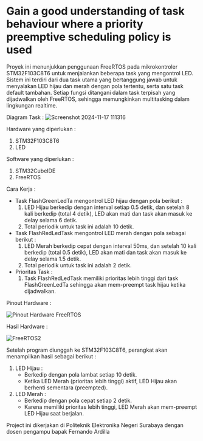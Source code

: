 # Gain	a	good	understanding	of task behaviour	where	a	priority	preemptive	scheduling	policy is	used
Proyek ini menunjukkan penggunaan FreeRTOS pada mikrokontroler STM32F103C8T6 untuk menjalankan beberapa task yang mengontrol LED. Sistem ini terdiri dari dua task utama yang bertanggung jawab untuk menyalakan LED hijau dan merah dengan pola tertentu, serta satu task default tambahan. Setiap fungsi ditangani dalam task terpisah yang dijadwalkan oleh FreeRTOS, sehingga memungkinkan multitasking dalam lingkungan realtime.

Diagram Task :
![Screenshot 2024-11-17 111316](https://github.com/user-attachments/assets/28d81531-757e-4022-8845-ce1cf9c48da0)

Hardware yang diperlukan :
1. STM32F103C8T6
2. LED

Software yang diperlukan :
1. STM32CubeIDE
2. FreeRTOS

Cara Kerja :
- Task FlashGreenLedTa mengontrol LED hijau dengan pola berikut :
  1. LED Hijau berkedip dengan interval setiap 0.5 detik, dan setelah 8 kali 
     berkedip (total 4 detik), LED akan mati dan task akan masuk ke delay selama 
     6 detik.
  2. Total periodik untuk task ini adalah 10 detik.
- Task FlashRedLedTask mengontrol LED merah dengan pola sebagai berikut :
  1. LED Merah berkedip cepat dengan interval 50ms, dan setelah 10 kali berkedip 
     (total 0.5 detik), LED akan mati dan task akan masuk ke delay selama 1.5 
     detik.
  2. Total periodik untuk task ini adalah 2 detik.
- Prioritas Task :
  1. Task FlashRedLedTask memiliki prioritas lebih tinggi dari task 
     FlashGreenLedTa sehingga akan mem-preempt task hijau ketika dijadwalkan.

Pinout Hardware :

![Pinout Hardware FreeRTOS](https://github.com/user-attachments/assets/8a5312a5-574a-4175-9b8d-5f23355ca97f)

Hasil Hardware :

![FreeRTOS2](https://github.com/user-attachments/assets/2faa76ea-e178-46e9-853f-ff6e1f72f110)


Setelah program diunggah ke STM32F103C8T6, perangkat akan menampilkan hasil sebagai berikut :
1. LED Hijau :
   - Berkedip dengan pola lambat setiap 10 detik.
   - Ketika LED Merah (prioritas lebih tinggi) aktif, LED Hijau akan berhenti 
     sementara (preempted).
3. LED Merah :
   - Berkedip dengan pola cepat setiap 2 detik.
   - Karena memiliki prioritas lebih tinggi, LED Merah akan mem-preempt LED 
     Hijau saat berjalan.
     
Project ini dikerjakan di Politeknik Elektronika Negeri Surabaya dengan dosen pengampu bapak Fernando Ardilla
